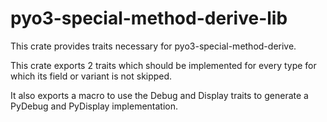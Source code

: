 # pyo3-special-method-derive-lib

This crate provides traits necessary for pyo3-special-method-derive.

This crate exports 2 traits which should be implemented for every type for which its field or variant is not skipped.

It also exports a macro to use the Debug and Display traits to generate a PyDebug and PyDisplay implementation.